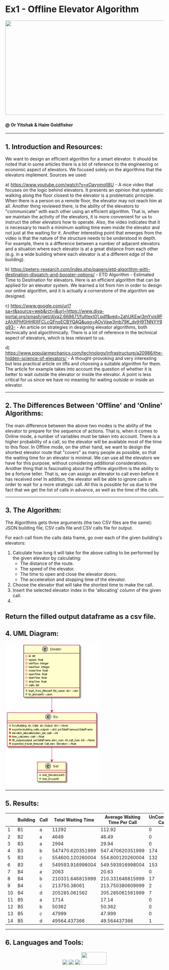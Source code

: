 # Ex1 - Offline Elevator Algorithm

 <code><img height="300" width="600" src="https://38i4h31480aw2fd03t4av02o-wpengine.netdna-ssl.com/wp-content/uploads/2016/07/Smart-Elevators.jpg"/></code>

#### @ Or Yitshak & Haim Goldfisher

---------

## 1. Introduction and Resources:
We want to design an efficient algorithm for a smart elevator. It should be noted that in some articles there is a lot of reference to the engineering or economic aspect of elevators. We focused solely on the algorithms that the elevators implement. Sources we used:

a) https://www.youtube.com/watch?v=xOayymoIl8U - A nice video that focuses on the logic behind elevators. It presents an opinion that systematic walking along the floor closest to the elevator is a problematic principle. When there is a person on a remote floor, the elevator may not reach him at all. Another thing reviewed there, is the ability of the elevators to "communicate" with each other using an efficient algorithm. That is, when we maintain the activity of the elevators, it is more convenient for us to instruct the other elevators how to operate. Also, the video indicates that it is necessary to reach a minimum waiting time even inside the elevator and not just at the waiting for it. Another interesting point that emerges from the video is that the nature of the structure needs to be understood in depth. For example, there is a difference between a number of adjacent elevators and a situation where each elevator is at a great distance from each other (e.g. in a wide building where each elevator is at a different edge of the building).

b) https://peters-research.com/index.php/papers/etd-algorithm-with-destination-dispatch-and-booster-options/ - ETD Algorithm - Estimated Time to Destination for elevators. Here is an efficient algorithm that can be applied for an elevator system. We learned a lot from him in order to design our online algorithm, and it is actually a cornerstone of the algorithm we designed.

c) https://www.google.com/url?sa=t&source=web&rct=j&url=https://www.diva-portal.org/smash/get/diva2:668671/fulltext01.pdf&ved=2ahUKEwj3mYyis9PzAhXPhf0HHRXFCLcQFnoECBYQAQ&usg=AOvVaw3mb79K_dvlH9TNNYY9g93- - An article on strategies in designing elevator algorithms, both technically and algorithmically. There is a lot of reference in the technical aspect of elevators, which is less relevant to us.

d) https://www.popularmechanics.com/technology/infrastructure/a20986/the-hidden-science-of-elevators/ - A thought-provoking and very interesting but less practical article on lifts and choosing a suitable algorithm for them. The article for example takes into account the question of whether it is better to wait outside the elevator or inside the elevator. A point is less critical for us since we have no meaning for waiting outside or inside an elevator.

---------

## 2. The Differences Between 'Offline' and 'Online' Algorithms:
The main difference between the above two modes is the ability of the elevator to prepare for the sequence of actions. That is, when it comes to Online mode, a number of variables must be taken into account. There is a higher probability of a call, so the elevator will be available most of the time to this floor.
In Offline mode, on the other hand, we want to design the shortest elevator route that "covers" as many people as possible, so that the waiting time for an elevator is minimal. We can use all the elevators we have for this purpose, without considering additional considerations. Another thing that is fascinating about the offline algorithm is the ability to be a fortune teller. That is, we can assign an elevator to call even before it has received one! In addition, the elevator will be able to ignore calls in order to wait for a more strategic call. All this is possible for us due to the fact that we get the list of calls in advance, as well as the time of the calls.

--------- 

## 3. The Algorithm:

The Algorithms gets three arguments (the two CSV files are the same): JSON building file, CSV calls file and CSV calls file for output.


For each call from the calls data frame, go over each of the given building's elevators:
1. Calculate how long it will take for the above calling to be performed by the given elevator by calculating:
    * The distance of the route.
    * The speed of the elevator.
    * The time to open and close the elevator doors.
    * The acceleration and stopping time of the elevator.
2. Choose the elevator that will take the shortest time to make the call.
3. Insert the selected elevator index in the 'allocating' column of the given call.
4. 
Return the filled output dataframe as a csv file.
---------

## 4. UML Diagram:


<code><img height="450" width="300" src="https://github.com/haimgoldfisher/OOP_ex1/blob/master/UML_img.png?raw=true"/></code>

---------

## 5. Results:

|       | Building | Call | Total Waiting Time | Average Waiting Time Per Call | UnCompleted Calls | Certificate |
| ----- | ---------| -----| ------------------ | ----------------------------- | ----------------- | ----------- |
| 1     | B1       | a    | 11292              | 112.92                        | 0                 | -273971877  |
| 2     | B2       | a    | 4649               | 46.49                         | 0                 | -237904543  |
| 3     | B3       | a    | 2994               | 29.94                         | 0                 | -44160852   |
| 4     | B3       | b    | 547470.620351999   | 547.470620351999              | 174               | -2001207391 |
| 5     | B3       | c    | 554600.120260004   | 554.600120260004              | 132               | -1969794310 |
| 6     | B3       | d    | 549593.916998004   | 549.593916998004              | 153               | -1979939333 |
| 7     | B4       | a    | 2063               | 20.63                         | 0                 | -54793609   |
| 8     | B4       | b    | 210331.646815999   | 210.331646815999              | 17                | -744519961  |
| 9     | B4       | c    | 213750.38061       | 213.750380609999              | 2                 | -747533748  |
| 10    | B4       | d    | 205285.061562      | 205.285061561999              | 7                 | -762051044  |
| 11    | B5       | a    | 1714               | 17.14                         | 0                 | -69599288   |
| 12    | B5       | b    | 50362              | 50.362                        | 0                 | -219374659  |
| 13    | B5       | c    | 47999              | 47.999                        | 0                 | -250958602  |
| 14    | B5       | d    | 49564.437366       | 49.564437366                  | 1                 | -223098839  |

---------

## 6. Languages and Tools:

  <div align="center">
  
  <code><img height="40" src="https://cdn3.iconfinder.com/data/icons/logos-and-brands-adobe/512/267_Python-512.png"/></code>
  <code><img height="40" src="https://pbs.twimg.com/profile_images/1206603239791218688/0AwZ0m6W_400x400.jpg"/></code>
  <code><img height="40" src="https://www.clipartmax.com/png/middle/136-1368231_farmers-markets-json-icon-transparent.png"/></code>
  <code><img height="40" width="80" src="https://user-images.githubusercontent.com/74299934/124384183-c15bd600-dcd8-11eb-8350-d1980f87b8c8.png"/></code>
  
